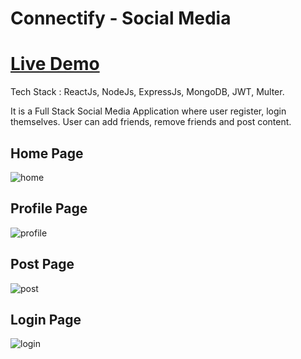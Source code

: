 # Connectify - Social Media



# [Live Demo](https://connectify-social-media.netlify.app)



Tech Stack : ReactJs, NodeJs, ExpressJs, MongoDB, JWT, Multer.



It is a Full Stack Social Media Application where user register, login themselves. User can add friends, remove friends and post content.



## Home Page


![home](https://github.com/Guhan000/social-media/assets/84968720/fe174f60-f325-4dd1-ac51-5c32010d0860)


## Profile Page
![profile](https://github.com/Guhan000/social-media/assets/84968720/abaf329f-f8f9-485f-956e-72f12c3b5f72)


## Post Page
![post](https://github.com/Guhan000/social-media/assets/84968720/8938440e-9cac-4f93-a051-5389b4bfb4fe)


## Login Page




![login](https://github.com/Guhan000/social-media/assets/84968720/1fcc7aee-00a5-49f6-bf32-f0558c745227)
